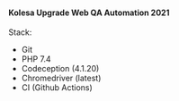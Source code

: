 #### Kolesa Upgrade Web QA Automation 2021

Stack:
* Git
* PHP 7.4
* Codeception (4.1.20)
* Chromedriver (latest)
* CI (Github Actions)
